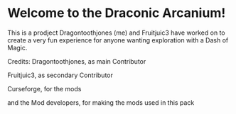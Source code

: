# Welcome to the Draconic Arcanium!
This is a prodject Dragontoothjones (me) and Fruitjuic3 have worked on to create a very fun experience for anyone wanting exploration with a Dash of
Magic.

Credits:
Dragontoothjones, as main Contributor

Fruitjuic3, as secondary Contributor

Curseforge, for the mods

and the Mod developers, for making the mods used in this pack
